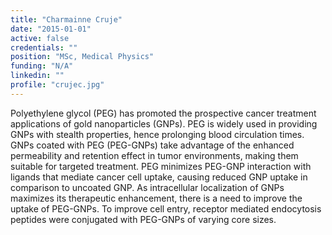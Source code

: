 ```yaml
---
title: "Charmainne Cruje"
date: "2015-01-01"
active: false
credentials: ""
position: "MSc, Medical Physics"
funding: "N/A"
linkedin: ""
profile: "crujec.jpg"
---
```


Polyethylene glycol (PEG) has promoted the prospective cancer treatment applications of gold nanoparticles (GNPs). PEG is widely used in providing GNPs with stealth properties, hence prolonging blood circulation times. GNPs coated with PEG (PEG-GNPs) take advantage of the enhanced permeability and retention effect in tumor environments, making them suitable for targeted treatment. PEG minimizes PEG-GNP interaction with ligands that mediate cancer cell uptake, causing reduced GNP uptake in comparison to uncoated GNP. As intracellular localization of GNPs maximizes its therapeutic enhancement, there is a need to improve the uptake of PEG-GNPs. To improve cell entry, receptor mediated endocytosis peptides were conjugated with PEG-GNPs of varying core sizes.

